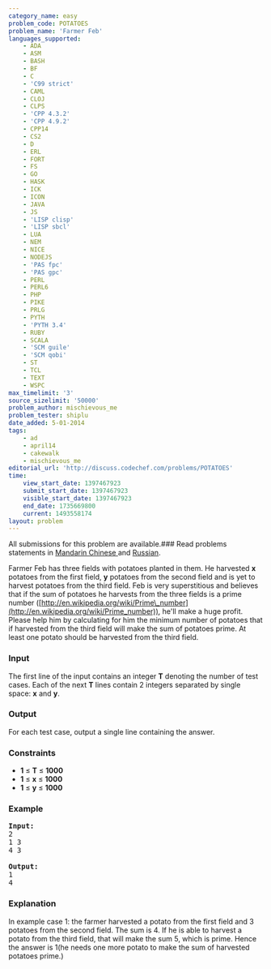 ```yaml
---
category_name: easy
problem_code: POTATOES
problem_name: 'Farmer Feb'
languages_supported:
    - ADA
    - ASM
    - BASH
    - BF
    - C
    - 'C99 strict'
    - CAML
    - CLOJ
    - CLPS
    - 'CPP 4.3.2'
    - 'CPP 4.9.2'
    - CPP14
    - CS2
    - D
    - ERL
    - FORT
    - FS
    - GO
    - HASK
    - ICK
    - ICON
    - JAVA
    - JS
    - 'LISP clisp'
    - 'LISP sbcl'
    - LUA
    - NEM
    - NICE
    - NODEJS
    - 'PAS fpc'
    - 'PAS gpc'
    - PERL
    - PERL6
    - PHP
    - PIKE
    - PRLG
    - PYTH
    - 'PYTH 3.4'
    - RUBY
    - SCALA
    - 'SCM guile'
    - 'SCM qobi'
    - ST
    - TCL
    - TEXT
    - WSPC
max_timelimit: '3'
source_sizelimit: '50000'
problem_author: mischievous_me
problem_tester: shiplu
date_added: 5-01-2014
tags:
    - ad
    - april14
    - cakewalk
    - mischievous_me
editorial_url: 'http://discuss.codechef.com/problems/POTATOES'
time:
    view_start_date: 1397467923
    submit_start_date: 1397467923
    visible_start_date: 1397467923
    end_date: 1735669800
    current: 1493558174
layout: problem
---
```

All submissions for this problem are available.###  Read problems statements in [Mandarin Chinese ](http://www.codechef.com/download/translated/APRIL14/mandarin/POTATOES.pdf) and [Russian](http://www.codechef.com/download/translated/APRIL14/russian/POTATOES.pdf).

Farmer Feb has three fields with potatoes planted in them. He harvested **x** potatoes from the first field, **y** potatoes from the second field and is yet to harvest potatoes from the third field. Feb is very superstitious and believes that if the sum of potatoes he harvests from the three fields is a prime number ([http://en.wikipedia.org/wiki/Prime\_number](http://en.wikipedia.org/wiki/Prime_number)), he'll make a huge profit. Please help him by calculating for him the minimum number of potatoes that if harvested from the third field will make the sum of potatoes prime. At least one potato should be harvested from the third field.

### Input

The first line of the input contains an integer **T** denoting the number of test cases. Each of the next **T** lines contain 2 integers separated by single space: **x** and **y**.

### Output

For each test case, output a single line containing the answer.

### Constraints

- **1** ≤ **T** ≤ **1000**
- **1** ≤ **x** ≤ **1000**
- **1** ≤ **y** ≤ **1000**

### Example

<pre><b>Input:</b>
2
1 3
4 3

<b>Output:</b>
1
4
</pre>
### Explanation

In example case 1: the farmer harvested a potato from the first field and 3 potatoes from the second field. The sum is 4. If he is able to harvest a potato from the third field, that will make the sum 5, which is prime. Hence the answer is 1(he needs one more potato to make the sum of harvested potatoes prime.)
